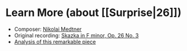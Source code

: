 # Learn More (about [[Surprise|26]])

- Composer: [Nikolai Medtner](https://schmonz.com/2014/01/28/on-some-cusps/)
- Original recording: [Skazka in F minor, Op. 26 No. 3](https://schmonz.com/2007/02/02/medtner-skazka-in-f-minor-op-26-no-3/)
- [Analysis of this remarkable piece](https://schmonz.com/2007/04/23/musical-analysis-medtner-skazka-op-26-3-1912/)
